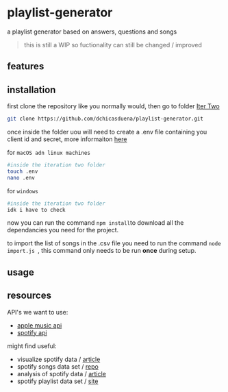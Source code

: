 # playlist-generator
a playlist generator based on answers, questions and songs

> this is still a WIP so fuctionality can still be changed / improved

## features

## installation
first clone the repository like you normally would, then go to folder [Iter Two](https://github.com/dchicasduena/playlist-generator/tree/main/Iter%20Two`)

```bash
git clone https://github.com/dchicasduena/playlist-generator.git
```

once inside the folder uou will need to create a .env file containing you client id and secret, more informaiton [here](https://developer.spotify.com/documentation/general/guides/authorization/app-settings/)

for `macOS adn linux machines`

```bash
#inside the iteration two folder
touch .env
nano .env
```

for `windows`

```bash
#inside the iteration two folder
idk i have to check
```
now you can run the command `npm install`to download all the dependancies you need for the project. 

to import the list of songs in the .csv file you need to run the command `node import.js `, this command only needs to be run **once** during setup.
## usage

## resources
API's we want to use: 
- [apple music api](https://developer.apple.com/documentation/applemusicapi/)
- [spotify api](https://developer.spotify.com/documentation/web-api/)

might find useful:
- visualize spotify data / [article](https://towardsdatascience.com/visualizing-spotify-songs-with-python-an-exploratory-data-analysis-fc3fae3c2c09)
- spotify songs data set / [repo](https://github.com/rfordatascience/tidytuesday/blob/master/data/2020/2020-01-21/readme.md)
- analysis of spotify data / [article](https://rstudio-pubs-static.s3.amazonaws.com/594440_b5a14885d559413ab6e57087eddd68e6.html)
- spotify playlist data set / [site](https://www.aicrowd.com/challenges/spotify-million-playlist-dataset-challenge#dataset)
